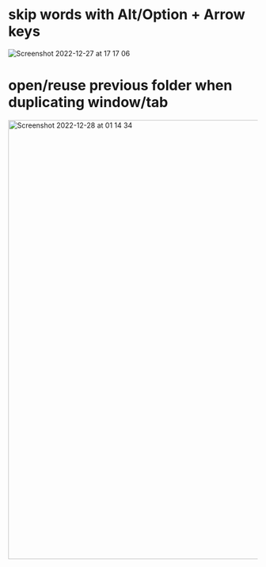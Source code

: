# skip words with Alt/Option + Arrow keys
![Screenshot 2022-12-27 at 17 17 06](https://user-images.githubusercontent.com/156066/209693380-c235ccc5-66c0-4029-859f-d1f2b251300a.jpg)

# open/reuse previous folder when duplicating window/tab
<img width="886" alt="Screenshot 2022-12-28 at 01 14 34" src="https://user-images.githubusercontent.com/156066/209738724-fbbee98f-8aeb-4859-818a-76a91097ea1f.png">
